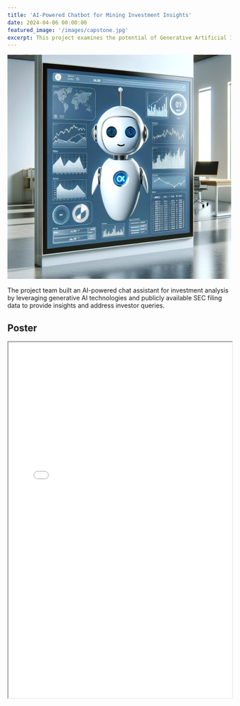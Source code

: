 ```yaml
---
title: 'AI-Powered Chatbot for Mining Investment Insights'
date: 2024-04-06 00:00:00
featured_image: '/images/capstone.jpg'
excerpt: This project examines the potential of Generative Artificial Intelligence (Gen AI) in enhancing financial analysis through metric extraction by combining Large Language Models (LLM), NLP, and other advanced techniques like vectorization and RAG. Due to the complex and time-intensive nature of traditional financial analysis, there is a pressing need for more automated solutions and less human interventions. Our research utilized web scraping to gather data (SEC filings), NLP techniques for data content pre-processing, embeddings & vector search for relevant content retrieval, and LLM models on Vertex AI for information extraction from the given context. We also implemented techniques like rephrasing raw user queries to add additional context, chunking of data in batches considering models input token limits, tokenization, and one-shot prompting to enhance the method described above. The primary aim was to streamline the process, minimize human error, and provide personalized information through a novel AI assistant-style tool. The result is a chatbot tool that serves as an AI assistant, enabling users to navigate financial queries and extract meaningful insights with ease. This study highlights the transformative potential of Gen AI in financial analysis, catering to the demand for timely and accessible financial insights in a data-intensive market.  
---
```


![](/images/capstone.jpg)

The project team built an AI-powered chat assistant for investment analysis by leveraging generative AI technologies and publicly available SEC filing data to provide insights and address investor queries.

## Poster

<iframe width="100%" height="800" src="/pdf/Poster.pdf">

## Presentation Slides

<iframe width="100%" height="800" src="/pdf/IPPPT.pdf">



